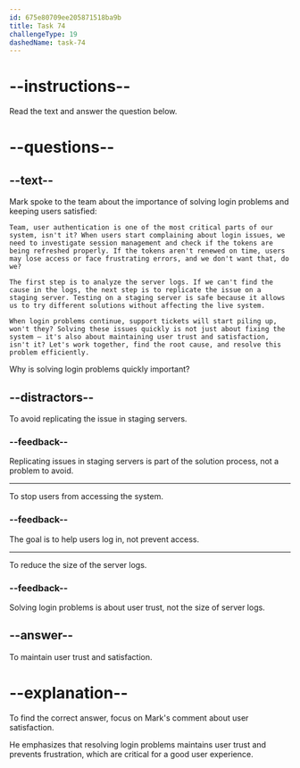 ```yaml
---
id: 675e80709ee205871518ba9b
title: Task 74
challengeType: 19
dashedName: task-74
---
```


<!-- READING -->

# --instructions--

Read the text and answer the question below.

# --questions--

## --text--

Mark spoke to the team about the importance of solving login problems and keeping users satisfied:

`Team, user authentication is one of the most critical parts of our system, isn't it? When users start complaining about login issues, we need to investigate session management and check if the tokens are being refreshed properly. If the tokens aren't renewed on time, users may lose access or face frustrating errors, and we don't want that, do we?`

`The first step is to analyze the server logs. If we can't find the cause in the logs, the next step is to replicate the issue on a staging server. Testing on a staging server is safe because it allows us to try different solutions without affecting the live system.`

`When login problems continue, support tickets will start piling up, won't they? Solving these issues quickly is not just about fixing the system — it's also about maintaining user trust and satisfaction, isn't it? Let's work together, find the root cause, and resolve this problem efficiently.`

Why is solving login problems quickly important?

## --distractors--

To avoid replicating the issue in staging servers.

### --feedback--

Replicating issues in staging servers is part of the solution process, not a problem to avoid.

---

To stop users from accessing the system.

### --feedback--

The goal is to help users log in, not prevent access.

---

To reduce the size of the server logs.

### --feedback--

Solving login problems is about user trust, not the size of server logs.

## --answer--

To maintain user trust and satisfaction.

# --explanation--

To find the correct answer, focus on Mark's comment about user satisfaction.

He emphasizes that resolving login problems maintains user trust and prevents frustration, which are critical for a good user experience.

